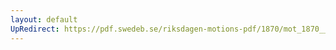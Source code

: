 ```yaml
---
layout: default
UpRedirect: https://pdf.swedeb.se/riksdagen-motions-pdf/1870/mot_1870__ak__00191/mot_1870__ak__00191_002.pdf
---
```

